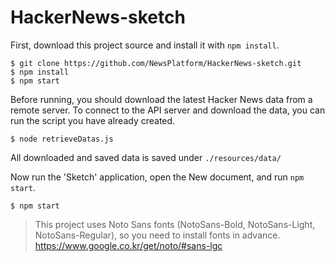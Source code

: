 # HackerNews-sketch


First, download this project source and install it with `npm install`.
```
$ git clone https://github.com/NewsPlatform/HackerNews-sketch.git
$ npm install
$ npm start
```
Before running, you should download the latest Hacker News data from a remote server.
To connect to the API server and download the data, you can run the script you have already created.
```
$ node retrieveDatas.js
```
All downloaded and saved data is saved under `./resources/data/`

Now run the 'Sketch' application, open the New document, and run `npm start`.
```
$ npm start
```

> This project uses Noto Sans fonts (NotoSans-Bold, NotoSans-Light, NotoSans-Regular), so you need to install fonts in advance.
> https://www.google.co.kr/get/noto/#sans-lgc

